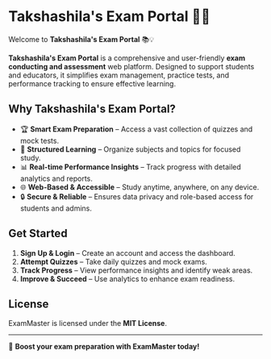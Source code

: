 # Takshashila's Exam Portal 📝🎯  

Welcome to **Takshashila's Exam Portal** 📚💡  

**Takshashila's Exam Portal** is a comprehensive and user-friendly **exam conducting and assessment** web platform. Designed to support students and educators, it simplifies exam management, practice tests, and performance tracking to ensure effective learning.  

## Why Takshashila's Exam Portal?  

- 🏆 **Smart Exam Preparation** – Access a vast collection of quizzes and mock tests.  
- 📖 **Structured Learning** – Organize subjects and topics for focused study.  
- 📊 **Real-time Performance Insights** – Track progress with detailed analytics and reports.  
- 🌐 **Web-Based & Accessible** – Study anytime, anywhere, on any device.  
- 🔒 **Secure & Reliable** – Ensures data privacy and role-based access for students and admins.  

## Get Started  

1. **Sign Up & Login** – Create an account and access the dashboard.  
2. **Attempt Quizzes** – Take daily quizzes and mock exams.  
3. **Track Progress** – View performance insights and identify weak areas.  
4. **Improve & Succeed** – Use analytics to enhance exam readiness.  

## License  

ExamMaster is licensed under the **MIT License**.  

---  

🚀 **Boost your exam preparation with ExamMaster today!**
